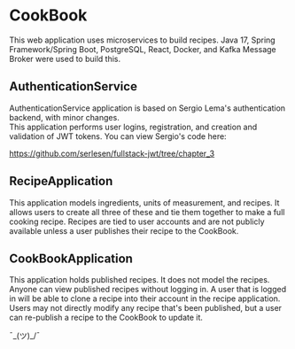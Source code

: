 # CookBook
This web application uses microservices to build recipes.  Java 17, Spring Framework/Spring Boot, PostgreSQL, React,
Docker, and Kafka Message Broker were used to build this.

## AuthenticationService
AuthenticationService application is based on Sergio Lema's authentication backend, with minor changes.  
This application performs user logins, registration, and creation and validation of JWT tokens.  You can
view Sergio's code here:

https://github.com/serlesen/fullstack-jwt/tree/chapter_3

## RecipeApplication 
This application models ingredients, units of measurement, and recipes.  It allows users to create
all three of these and tie them together to make a full cooking recipe.  Recipes are tied to user
accounts and are not publicly available unless a user publishes their recipe to the CookBook.

## CookBookApplication
This application holds published recipes.  It does not model the recipes.  Anyone can view published
recipes without logging in.  A user that is logged in will be able to clone a recipe into their account
in the recipe application.  Users may not directly modify any recipe that's been published, but a user can
re-publish a recipe to the CookBook to update it.

¯\_(ツ)_/¯


